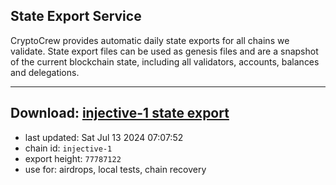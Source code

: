 ## State Export Service
CryptoCrew provides automatic daily state exports for all chains we validate. State export files can be used as genesis files and are a snapshot of the current blockchain state, including all validators, accounts, balances and delegations.

---
**Download: [injective-1 state export](https://dl-eu2.ccvalidators.com/SERVICE/injective/injective-1_export_77787122.json)**
---

- last updated: Sat Jul 13 2024 07:07:52
- chain id: `injective-1`
- export height: `77787122`
- use for: airdrops, local tests, chain recovery
